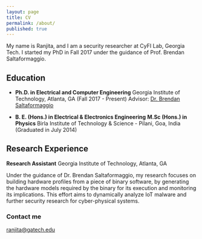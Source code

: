 ```yaml
---
layout: page
title: CV
permalink: /about/
published: true
---
```


My name is Ranjita, and I am a security researcher at CyFI Lab, Georgia Tech. I started my PhD in Fall 2017 under the guidance of Prof. Brendan Saltaformaggio.

## Education
* __Ph.D. in Electrical and Computer Engineering__
Georgia Institute of Technology, Atlanta, GA (Fall 2017 - Present)
Advisor: [Dr. Brendan Saltaformaggio](https://saltaformaggio.ece.gatech.edu)

* __B. E. (Hons.) in Electrical & Electronics Engineering__ 
__M.Sc (Hons.) in Physics__
Birla Institute of Technology & Science - Pilani, Goa, India (Graduated in July 2014)

## Research Experience
__Research Assistant__
Georgia Institute of Technology, Atlanta, GA 

Under the guidance of Dr. Brendan Saltaformaggio, my research focuses on building hardware profiles from a piece of binary software, by generating the hardware models required by the binary for its execution and monitoring its implications. This effort aims to dynamically analyze IoT malware and further security research for cyber-physical systems.


### Contact me

[ranjita@gatech.edu](mailto:ranjita@gatech.edu)
